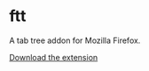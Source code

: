 # ftt

A tab tree addon for Mozilla Firefox.

[Download the extension](https://addons.mozilla.org/firefox/addon/ftt/)